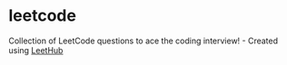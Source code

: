 # leetcode
Collection of LeetCode questions to ace the coding interview! - Created using [LeetHub](https://github.com/QasimWani/LeetHub)
 
